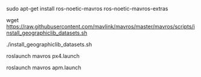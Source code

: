 sudo apt-get install ros-noetic-mavros ros-noetic-mavros-extras

wget https://raw.githubusercontent.com/mavlink/mavros/master/mavros/scripts/install_geographiclib_datasets.sh

./install_geographiclib_datasets.sh

roslaunch mavros px4.launch

roslaunch mavros apm.launch